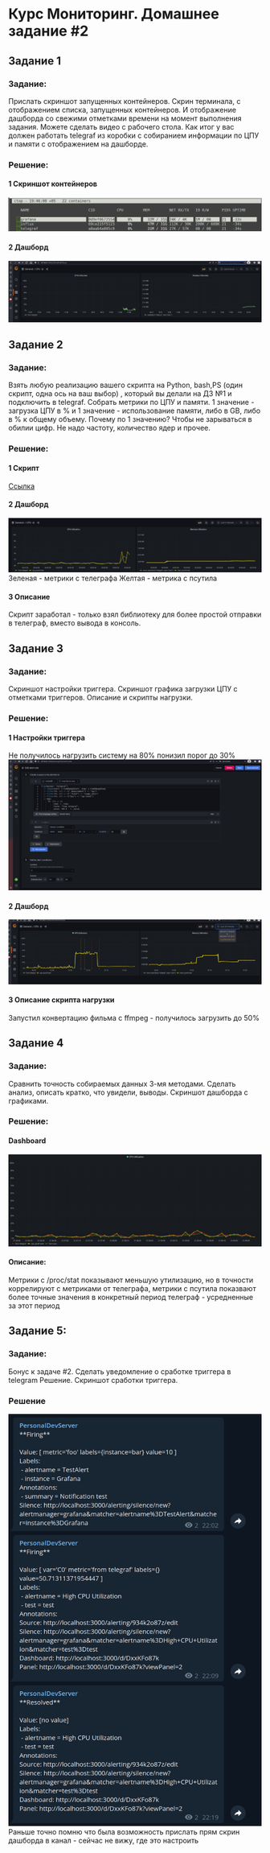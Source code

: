 # Курс Мониторинг. Домашнее задание #2 #

## Задание 1 ##

### Задание: ###

Прислать скриншот запущенных контейнеров. Скрин терминала, с отображением списка, запущенных контейнеров. И отображение
дашборда со свежими отметками времени на момент выполнения задания. Можете сделать видео с рабочего стола. Как итог у
вас должен работать telegraf из коробки с собиранием информации по ЦПУ и памяти с отображением на дашборде.

### Решение: ###

#### 1 Скриншот контейнеров ####

![containers](images/1.png)

#### 2 Дашборд ####

![dashboard](images/2.png)

## Задание 2 ##

### Задание: ###

Взять любую реализацию вашего скрипта на Python, bash,PS (один скрипт, одна ось на ваш выбор) , который вы делали на ДЗ
№1 и подключить в telegraf. Собрать метрики по ЦПУ и памяти. 1 значение - загрузка ЦПУ в % и 1 значение - использование
памяти, либо в GB, либо в % к общему объему. Почему по 1 значению? Чтобы не зарываться в обилии цифр. Не надо частоту,
количество ядер и прочее.

### Решение: ###

#### 1 Скрипт ####

[Ссылка](custom_metrics/src/custom_metrics.py)

#### 2 Дашборд ####

![dashboard](images/3.png)
Зеленая - метрики с телеграфа Желтая - метрика с псутила

#### 3 Описание ####

Скрипт заработал - только взял библиотеку для более простой отправки в телеграф, вместо вывода в консоль.

## Задание 3 ##

### Задание: ###

Скриншот настройки триггера. Скриншот графика загрузки ЦПУ с отметками триггеров. Описание и скрипты нагрузки.

### Решение: ###

#### 1 Настройки триггера ####

Не получилось нагрузить систему на 80% понизил порог до 30%
![trigger](images/6.png)

#### 2 Дашборд ####

![dashboard](images/5.png)

#### 3 Описание скрипта нагрузки ####

Запустил конвертацию фильма с ffmpeg - получилось загрузить до 50%

## Задание 4 ##

### Задание: ###

Сравнить точность собираемых данных 3-мя методами. Сделать анализ, описать кратко, что увидели, выводы. Скриншот
дашборда с графиками.

### Решение: ###

#### Dashboard ####

![dashboard](images/7.png)

#### Описание: ####

Метрики с /proc/stat показывают меньшую утилизацию, но в точности коррелируют с метриками от телеграфа, метрики с
псутила показвают более точные значения в конкретный период телеграф - усредненные за этот период

## Задание 5: ##

### Задание: ###
Бонус к задаче #2. Сделать уведомление о сработке триггера в telegram
Решение. Скриншот сработки триггера.

### Решение ###
![alerts](images/8.png)
Раньше точно помню что была возможность прислать прям скрин дашборда в канал - сейчас не вижу, где это настроить